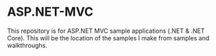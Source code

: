 # ASP.NET-MVC
This repository is for ASP.NET MVC sample applications (.NET &amp; .NET Core).  This will be the location of the samples I make from samples and walkthroughs.
